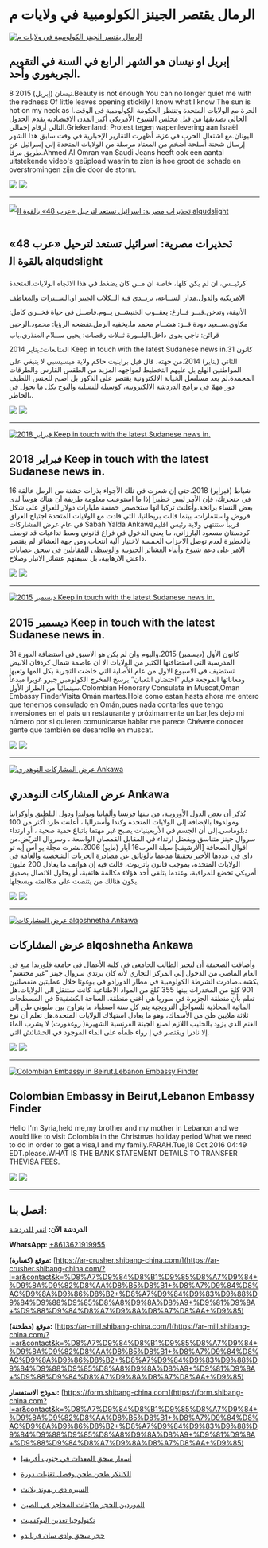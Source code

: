 # الرمال يقتصر الجينز الكولومبية في ولايات م

<a href="https://swt.shibang-china.com/?l=ar&img&k=%D8%A7%D9%84%D8%B1%D9%85%D8%A7%D9%84+%D9%8A%D9%82%D8%AA%D8%B5%D8%B1+%D8%A7%D9%84%D8%AC%D9%8A%D9%86%D8%B2+%D8%A7%D9%84%D9%83%D9%88%D9%84%D9%88%D9%85%D8%A8%D9%8A%D8%A9+%D9%81%D9%8A+%D9%88%D9%84%D8%A7%D9%8A%D8%A7%D8%AA+%D9%85" target="_blank">![الرمال يقتصر الجينز الكولومبية في ولايات م](http://static.shibang-china.com/all-800x300/1387.jpg)</a>

## إبريل او نيسان هو الشهر الرابع في السنة في التقويم الجريغوري وأحد.
8 نيسان (إبريل) 2015.Beauty is not enough You can no longer quiet me with the redness Of little leaves opening stickily I know what I know The sun is hot on my neck as I.الحرة مع الولايات المتحدة وتنتظر الحكومة الكولومبية في الوقت الحالي تصديقها من قبل مجلس الشيوخ الأمريكي أكبر المدن الاقتصادية يقدم الجدول التالي أرقام إجمالي.Griekenland: Protest tegen wapenlevering aan Israël اليونان.مع اشتعال الحرب في غزة، أظهرت التقارير الإخبارية في وقت سابق هذا الشهر إرسال شحنة أسلحة أضخم من المعتاد مرسلة من الولايات المتحدة إلى إسرائيل عن طريق مرفأ.Ahmed Al Omran van Saudi Jeans heeft ook een aantal uitstekende video&#39;s geüpload waarin te zien is hoe groot de schade en overstromingen zijn die door de storm.


<a href="https://whatsapp.shibangsoft.com/WhatsApp.php" target="_blank" title="WhatsApp">![](http://static.shibang-china.com/icon/whatsapp.png)</a> <a href="https://swt.shibang-china.com/?l=ar&icon&k=%D8%A7%D9%84%D8%B1%D9%85%D8%A7%D9%84+%D9%8A%D9%82%D8%AA%D8%B5%D8%B1+%D8%A7%D9%84%D8%AC%D9%8A%D9%86%D8%B2+%D8%A7%D9%84%D9%83%D9%88%D9%84%D9%88%D9%85%D8%A8%D9%8A%D8%A9+%D9%81%D9%8A+%D9%88%D9%84%D8%A7%D9%8A%D8%A7%D8%AA+%D9%85" target="_blank">![](http://static.shibang-china.com/icon/chat-ar.png)</a>

---

<a href="https://swt.shibang-china.com/?l=ar&img&k=%D8%A7%D9%84%D8%B1%D9%85%D8%A7%D9%84+%D9%8A%D9%82%D8%AA%D8%B5%D8%B1+%D8%A7%D9%84%D8%AC%D9%8A%D9%86%D8%B2+%D8%A7%D9%84%D9%83%D9%88%D9%84%D9%88%D9%85%D8%A8%D9%8A%D8%A9+%D9%81%D9%8A+%D9%88%D9%84%D8%A7%D9%8A%D8%A7%D8%AA+%D9%85" target="_blank">![ﲢﺬﻳﺮات ﻣﺼﺮﻳﺔ: اﺳﺮاﺋﻴﻞ ﺗﺴﺘﻌﺪ ﻟﺘﺮﺣﻴﻞ «ﻋﺮب 48» ﺑﺎﻟﻘﻮة اﻟ alqudslight](http://static.shibang-china.com/all-800x300/145.jpg)</a>

## ﲢﺬﻳﺮات ﻣﺼﺮﻳﺔ: اﺳﺮاﺋﻴﻞ ﺗﺴﺘﻌﺪ ﻟﺘﺮﺣﻴﻞ «ﻋﺮب 48» ﺑﺎﻟﻘﻮة اﻟ alqudslight
ﻛﺮﺋﻴــﺲ، ان ﻟﻢ ﻳﻜﻦ ﻛﻠﻬﺎ، ﺧﺎﺻﺔ ان ﻣــﻦ ﻛﺎن ﻳﻀﻐﻂ ﻓﻲ ﻫﺬا اﻻﲡﺎه اﻟﻮﻻﻳﺎت.اﳌﺘﺤﺪة اﻻﻣﺮﻳﻜﻴﺔ واﻟﺪول.ﻣﺪار اﻟﺴــﺎﻋﺔ، ﺗﺮﺗــﺪي ﻓﻴﻪ اﻟــﻜﻼب اﳉﻴﻨﺰ او.اﻟﺴــﺘﺮات واﳌﻌﺎﻃﻒ اﻷﻧﻴﻘﺔ، وﺗﺪﺧﻦ.ﻗﺒــﺮ ﻓــﺎرغ: ﻳﻌﻘــﻮب اﳋﻨﺒﺸــﻲ ﻳــﻮم.ﻓﺎﺻــﻞ ﻓﻲ ﺣﻴﺎة ﻓﺨــﺮى ﻛﺎﻣﻞ: ﻣﻜﺎوي.ﺳــﻌﻴﺪ دودة ﻗــﺰ: ﻫﺸــﺎم ﻣﺤﻤﺪ ﻣﺎ.ﻳﺨﻔﻴﻪ اﻟﺮﻣﻞ.ﺗﻔﻀﺤﻪ اﻟﺮؤﻳﺎ: ﻣﺤﻤﻮد.اﻟﺮﺣﺒﻲ ﻗﺮاﺋﻦ: ﻧﺎﺟﻲ ﺑﺪوي داﺧﻞ.اﻟﺒﻠــﻮرة ﺛــﻼث رﻗﺼﺎت: ﻳﺤﻴﻰ ﺳــﻼم.اﳌﻨﺬري.ﺑﺎب اﳌﺘﺎﺑﻌﺎت:.يناير 2014 Keep in touch with the latest Sudanese news in.31 كانون الثاني (يناير) 2014.من جهته، قال فيل براينيت حاكم ولاية ميسيسبي لا ينبغي على المواطنين الهلع بل عليهم التخطيط لمواجهه المزيد من الطقس القارس والطرقات المجمدة.لم يعد مسلسل الخيانة الالكترونية يقتصر على الذكور بل أصبح للجنس اللطيف دور مهمّ في برامج الدردشة الالكترونية، كوسيلة للتسلية والبوح بكل ما يجول في الخاطر،.


<a href="https://whatsapp.shibangsoft.com/WhatsApp.php" target="_blank" title="WhatsApp">![](http://static.shibang-china.com/icon/whatsapp.png)</a> <a href="https://swt.shibang-china.com/?l=ar&icon&k=%D8%A7%D9%84%D8%B1%D9%85%D8%A7%D9%84+%D9%8A%D9%82%D8%AA%D8%B5%D8%B1+%D8%A7%D9%84%D8%AC%D9%8A%D9%86%D8%B2+%D8%A7%D9%84%D9%83%D9%88%D9%84%D9%88%D9%85%D8%A8%D9%8A%D8%A9+%D9%81%D9%8A+%D9%88%D9%84%D8%A7%D9%8A%D8%A7%D8%AA+%D9%85" target="_blank">![](http://static.shibang-china.com/icon/chat-ar.png)</a>

---

<a href="https://swt.shibang-china.com/?l=ar&img&k=%D8%A7%D9%84%D8%B1%D9%85%D8%A7%D9%84+%D9%8A%D9%82%D8%AA%D8%B5%D8%B1+%D8%A7%D9%84%D8%AC%D9%8A%D9%86%D8%B2+%D8%A7%D9%84%D9%83%D9%88%D9%84%D9%88%D9%85%D8%A8%D9%8A%D8%A9+%D9%81%D9%8A+%D9%88%D9%84%D8%A7%D9%8A%D8%A7%D8%AA+%D9%85" target="_blank">![فبراير 2018 Keep in touch with the latest Sudanese news in.](http://static.shibang-china.com/all-800x300/861.jpg)</a>

## فبراير 2018 Keep in touch with the latest Sudanese news in.
16 شباط (فبراير) 2018.حتى إن شعرت في تلك الأجواء بذرات خشنة من الرمل عالقة في حنجرتك، فإن الأمر ليس خطيراً إذا ما استوعبت معلومة طريفة أن هناك هوساً لدى بعض النساء برائحة.وأعلنت تركيا انها ستخصص خمسة مليارات دولار للعراق على شكل قروض واستثمارات، بينما قالت بريطانيا، التي قادت مع الولايات المتحدة اجتياح العراق في عام.عرض المشاركات Sabah Yalda Ankawaقريباً ستنتهي ولاية رئيس اقليم كردستان مسعود البارزاني، ما يعني الدخول في فراغ قانوني وسط تداعيات قد توصف بالخطيرة لعدم توصل الاحزاب الخمسة لاختيار آلية انتخاب.ومن جهة العشائر لم يقتصر الامر على دعم شيوخ وأبناء العشائر الجنوبية والوسطى للمقاتلين في سحق عصابات داعش الارهابية، بل سبقتهم عشائر الانبار وصلاح.


<a href="https://whatsapp.shibangsoft.com/WhatsApp.php" target="_blank" title="WhatsApp">![](http://static.shibang-china.com/icon/whatsapp.png)</a> <a href="https://swt.shibang-china.com/?l=ar&icon&k=%D8%A7%D9%84%D8%B1%D9%85%D8%A7%D9%84+%D9%8A%D9%82%D8%AA%D8%B5%D8%B1+%D8%A7%D9%84%D8%AC%D9%8A%D9%86%D8%B2+%D8%A7%D9%84%D9%83%D9%88%D9%84%D9%88%D9%85%D8%A8%D9%8A%D8%A9+%D9%81%D9%8A+%D9%88%D9%84%D8%A7%D9%8A%D8%A7%D8%AA+%D9%85" target="_blank">![](http://static.shibang-china.com/icon/chat-ar.png)</a>

---

<a href="https://swt.shibang-china.com/?l=ar&img&k=%D8%A7%D9%84%D8%B1%D9%85%D8%A7%D9%84+%D9%8A%D9%82%D8%AA%D8%B5%D8%B1+%D8%A7%D9%84%D8%AC%D9%8A%D9%86%D8%B2+%D8%A7%D9%84%D9%83%D9%88%D9%84%D9%88%D9%85%D8%A8%D9%8A%D8%A9+%D9%81%D9%8A+%D9%88%D9%84%D8%A7%D9%8A%D8%A7%D8%AA+%D9%85" target="_blank">![ديسمبر 2015 Keep in touch with the latest Sudanese news in.](http://static.shibang-china.com/all-800x300/1462.jpg)</a>

## ديسمبر 2015 Keep in touch with the latest Sudanese news in.
31 كانون الأول (ديسمبر) 2015.واليوم وان لم يكن هو الاسبق فى استضافة الدورة المدرسية التى استضافتها الكثير من الولايات الا ان عاصمة شمال كردفان الابيض تستضيف فى الاسبوع الاول من عام.الأصلية التي خاضت التجربة بكل المها وتعبها ومعاناتها الموجعة فيلم “احتضان الثعبان” يرسخ المخرج الكولومبي جيرو غويرا مبدعاً سينمائياً من الطراز الأول.Colombian Honorary Consulate in Muscat,Oman Embassy FinderVisita Omán martes.Hola como estan,hasta ahora me entero que tenemos consulado en Omán,pues nada contarles que tengo inversiones en el país un restaurante y próximamente un bar,les dejo mi número por si quieren comunicarse hablar me parece Chévere conocer gente que también se desarrolle en muscat.


<a href="https://whatsapp.shibangsoft.com/WhatsApp.php" target="_blank" title="WhatsApp">![](http://static.shibang-china.com/icon/whatsapp.png)</a> <a href="https://swt.shibang-china.com/?l=ar&icon&k=%D8%A7%D9%84%D8%B1%D9%85%D8%A7%D9%84+%D9%8A%D9%82%D8%AA%D8%B5%D8%B1+%D8%A7%D9%84%D8%AC%D9%8A%D9%86%D8%B2+%D8%A7%D9%84%D9%83%D9%88%D9%84%D9%88%D9%85%D8%A8%D9%8A%D8%A9+%D9%81%D9%8A+%D9%88%D9%84%D8%A7%D9%8A%D8%A7%D8%AA+%D9%85" target="_blank">![](http://static.shibang-china.com/icon/chat-ar.png)</a>

---

<a href="https://swt.shibang-china.com/?l=ar&img&k=%D8%A7%D9%84%D8%B1%D9%85%D8%A7%D9%84+%D9%8A%D9%82%D8%AA%D8%B5%D8%B1+%D8%A7%D9%84%D8%AC%D9%8A%D9%86%D8%B2+%D8%A7%D9%84%D9%83%D9%88%D9%84%D9%88%D9%85%D8%A8%D9%8A%D8%A9+%D9%81%D9%8A+%D9%88%D9%84%D8%A7%D9%8A%D8%A7%D8%AA+%D9%85" target="_blank">![عرض المشاركات النوهدري Ankawa](http://static.shibang-china.com/all-800x300/922.jpg)</a>

## عرض المشاركات النوهدري Ankawa
يُذكر أن بعض الدول الأوروپية، من بينها فرنسا وألمانيا وبولندا ودول البلطيق وأوكرانيا ومولدوفا بالإضافة إلى الولايات المتحدة وكندا وأستراليا ، أعلنت طرد أكثر من 100 دبلوماسى.إلى أن الجسم في الأربعينيات يصبح غير مهتما باتباع حمية صحية ، أو ارتداء سروال جينز متناسق ويفضل ارتداء في المقابل القمصان الواسعة ، وسروال التريّض.من اقوال الصحافة [الأرشيف] سبلة العرب16 أيار (مايو) 2006.نشرت مجلة يو أس إيه تو داي في عددها الأخير تحقيقا مدعما بالوثائق عن مصادرة الحريات الشخصية والعامة في الولايات المتحدة، بموجب قانون باتريوت، قالت فيه إن هواتف ما يعادل 200 مليون أمريكي تخضع للمراقبة، وعندما يتلقى أحد هؤلاء مكالمة هاتفية، أو يحاول الاتصال بصديق يكون هنالك من يتنصت على مكالمته ويسجلها.


<a href="https://whatsapp.shibangsoft.com/WhatsApp.php" target="_blank" title="WhatsApp">![](http://static.shibang-china.com/icon/whatsapp.png)</a> <a href="https://swt.shibang-china.com/?l=ar&icon&k=%D8%A7%D9%84%D8%B1%D9%85%D8%A7%D9%84+%D9%8A%D9%82%D8%AA%D8%B5%D8%B1+%D8%A7%D9%84%D8%AC%D9%8A%D9%86%D8%B2+%D8%A7%D9%84%D9%83%D9%88%D9%84%D9%88%D9%85%D8%A8%D9%8A%D8%A9+%D9%81%D9%8A+%D9%88%D9%84%D8%A7%D9%8A%D8%A7%D8%AA+%D9%85" target="_blank">![](http://static.shibang-china.com/icon/chat-ar.png)</a>

---

<a href="https://swt.shibang-china.com/?l=ar&img&k=%D8%A7%D9%84%D8%B1%D9%85%D8%A7%D9%84+%D9%8A%D9%82%D8%AA%D8%B5%D8%B1+%D8%A7%D9%84%D8%AC%D9%8A%D9%86%D8%B2+%D8%A7%D9%84%D9%83%D9%88%D9%84%D9%88%D9%85%D8%A8%D9%8A%D8%A9+%D9%81%D9%8A+%D9%88%D9%84%D8%A7%D9%8A%D8%A7%D8%AA+%D9%85" target="_blank">![عرض المشاركات alqoshnetha Ankawa](http://static.shibang-china.com/all-800x300/1383.jpg)</a>

## عرض المشاركات alqoshnetha Ankawa
وأضافت الصحيفة أن ليجير الطالب الجامعي في كلية الأعمال في جامعة فلوريدا منع في العام الماضي من الدخول إلي المركز التجاري لأنه كان يرتدي سروال جينز &quot;غير محتشم&quot; يكشف.صادرت الشرطة الكولومبية في مطار الدورادو في بوغوتا خلال عمليتين منفصلتين 901 كلغ من المخدرات بينها 355 كلغ من المواد الاطناعية كانت ستنقل الى الولايات.هل تعلم بأن منطقة الجزيرة في سوريا هي اغنى منطقة. الساحة الكشفية5 في المسطحات المائية المحاذية للسواحل النرويجية يتم كل سنة اصطياد ما يتراوح بين مليوني طن إلى ثلاثة ملايين طن من الأسماك، وهو ما يعادل استهلاك الولايات المتحدة.هل تعلم أن نوع الغنم الذي يزود بالحليب اللازم لصنع الجبنة الفرنسية الشهيرة( روغفورت) لا يشرب الماء إلا نادرا ويقتصر في إ رواء ظمأه على الماء الموجود في الحشائش التي.


<a href="https://whatsapp.shibangsoft.com/WhatsApp.php" target="_blank" title="WhatsApp">![](http://static.shibang-china.com/icon/whatsapp.png)</a> <a href="https://swt.shibang-china.com/?l=ar&icon&k=%D8%A7%D9%84%D8%B1%D9%85%D8%A7%D9%84+%D9%8A%D9%82%D8%AA%D8%B5%D8%B1+%D8%A7%D9%84%D8%AC%D9%8A%D9%86%D8%B2+%D8%A7%D9%84%D9%83%D9%88%D9%84%D9%88%D9%85%D8%A8%D9%8A%D8%A9+%D9%81%D9%8A+%D9%88%D9%84%D8%A7%D9%8A%D8%A7%D8%AA+%D9%85" target="_blank">![](http://static.shibang-china.com/icon/chat-ar.png)</a>

---

<a href="https://swt.shibang-china.com/?l=ar&img&k=%D8%A7%D9%84%D8%B1%D9%85%D8%A7%D9%84+%D9%8A%D9%82%D8%AA%D8%B5%D8%B1+%D8%A7%D9%84%D8%AC%D9%8A%D9%86%D8%B2+%D8%A7%D9%84%D9%83%D9%88%D9%84%D9%88%D9%85%D8%A8%D9%8A%D8%A9+%D9%81%D9%8A+%D9%88%D9%84%D8%A7%D9%8A%D8%A7%D8%AA+%D9%85" target="_blank">![Colombian Embassy in Beirut,Lebanon Embassy Finder](http://static.shibang-china.com/all-800x300/5.jpg)</a>

## Colombian Embassy in Beirut,Lebanon Embassy Finder
Hello I&#39;m Syria,held me,my brother and my mother in Lebanon and we would like to visit Colombia in the Christmas holiday period What we need to do in order to get a visa,I and my family.FARAH.Tue,18 Oct 2016 04:49 EDT.please.WHAT IS THE BANK STATEMENT DETAILS TO TRANSFER THEVISA FEES.

<a href="https://whatsapp.shibangsoft.com/WhatsApp.php" target="_blank" title="WhatsApp">![](http://static.shibang-china.com/icon/whatsapp.png)</a> <a href="https://swt.shibang-china.com/?l=ar&icon&k=%D8%A7%D9%84%D8%B1%D9%85%D8%A7%D9%84+%D9%8A%D9%82%D8%AA%D8%B5%D8%B1+%D8%A7%D9%84%D8%AC%D9%8A%D9%86%D8%B2+%D8%A7%D9%84%D9%83%D9%88%D9%84%D9%88%D9%85%D8%A8%D9%8A%D8%A9+%D9%81%D9%8A+%D9%88%D9%84%D8%A7%D9%8A%D8%A7%D8%AA+%D9%85" target="_blank">![](http://static.shibang-china.com/icon/chat-ar.png)</a>

---
## اتصل بنا:

**الدردشة الآن:** [انقر للدردشة](https://swt.shibang-china.com?l=ar&contact&k=%D8%A7%D9%84%D8%B1%D9%85%D8%A7%D9%84+%D9%8A%D9%82%D8%AA%D8%B5%D8%B1+%D8%A7%D9%84%D8%AC%D9%8A%D9%86%D8%B2+%D8%A7%D9%84%D9%83%D9%88%D9%84%D9%88%D9%85%D8%A8%D9%8A%D8%A9+%D9%81%D9%8A+%D9%88%D9%84%D8%A7%D9%8A%D8%A7%D8%AA+%D9%85)

**WhatsApp:**  [+8613621919955](https://whatsapp.shibangsoft.com/WhatsApp.php)

**موقع (كسارة):** [https://ar-crusher.shibang-china.com/](https://ar-crusher.shibang-china.com/?l=ar&contact&k=%D8%A7%D9%84%D8%B1%D9%85%D8%A7%D9%84+%D9%8A%D9%82%D8%AA%D8%B5%D8%B1+%D8%A7%D9%84%D8%AC%D9%8A%D9%86%D8%B2+%D8%A7%D9%84%D9%83%D9%88%D9%84%D9%88%D9%85%D8%A8%D9%8A%D8%A9+%D9%81%D9%8A+%D9%88%D9%84%D8%A7%D9%8A%D8%A7%D8%AA+%D9%85)

**موقع (مطحنة):** [https://ar-mill.shibang-china.com/](https://ar-mill.shibang-china.com/?l=ar&contact&k=%D8%A7%D9%84%D8%B1%D9%85%D8%A7%D9%84+%D9%8A%D9%82%D8%AA%D8%B5%D8%B1+%D8%A7%D9%84%D8%AC%D9%8A%D9%86%D8%B2+%D8%A7%D9%84%D9%83%D9%88%D9%84%D9%88%D9%85%D8%A8%D9%8A%D8%A9+%D9%81%D9%8A+%D9%88%D9%84%D8%A7%D9%8A%D8%A7%D8%AA+%D9%85)

**نموذج الاستفسار:** [https://form.shibang-china.com](https://form.shibang-china.com?l=ar&contact&k=%D8%A7%D9%84%D8%B1%D9%85%D8%A7%D9%84+%D9%8A%D9%82%D8%AA%D8%B5%D8%B1+%D8%A7%D9%84%D8%AC%D9%8A%D9%86%D8%B2+%D8%A7%D9%84%D9%83%D9%88%D9%84%D9%88%D9%85%D8%A8%D9%8A%D8%A9+%D9%81%D9%8A+%D9%88%D9%84%D8%A7%D9%8A%D8%A7%D8%AA+%D9%85)

* [أسعار سحق المعدات في جنوب أفريقيا](../23/%D8%A3%D8%B3%D8%B9%D8%A7%D8%B1%20%D8%B3%D8%AD%D9%82%20%D8%A7%D9%84%D9%85%D8%B9%D8%AF%D8%A7%D8%AA%20%D9%81%D9%8A%20%D8%AC%D9%86%D9%88%D8%A8%20%D8%A3%D9%81%D8%B1%D9%8A%D9%82%D9%8A%D8%A7.md)

* [الكلنكر طحن طحن وفصل تقنيات دورة](../24/%D8%A7%D9%84%D9%83%D9%84%D9%86%D9%83%D8%B1%20%D8%B7%D8%AD%D9%86%20%D8%B7%D8%AD%D9%86%20%D9%88%D9%81%D8%B5%D9%84%20%D8%AA%D9%82%D9%86%D9%8A%D8%A7%D8%AA%20%D8%AF%D9%88%D8%B1%D8%A9.md)

* [السيرة دي ريموند بلانت](../23/%D8%A7%D9%84%D8%B3%D9%8A%D8%B1%D8%A9%20%D8%AF%D9%8A%20%D8%B1%D9%8A%D9%85%D9%88%D9%86%D8%AF%20%D8%A8%D9%84%D8%A7%D9%86%D8%AA.md)

* [الموردين الحجر ماكينات المحاجر في الصين](../23/%D8%A7%D9%84%D9%85%D9%88%D8%B1%D8%AF%D9%8A%D9%86%20%D8%A7%D9%84%D8%AD%D8%AC%D8%B1%20%D9%85%D8%A7%D9%83%D9%8A%D9%86%D8%A7%D8%AA%20%D8%A7%D9%84%D9%85%D8%AD%D8%A7%D8%AC%D8%B1%20%D9%81%D9%8A%20%D8%A7%D9%84%D8%B5%D9%8A%D9%86.md)

* [تكنولوجيا تعدين البوكسيت](../24/%D8%AA%D9%83%D9%86%D9%88%D9%84%D9%88%D8%AC%D9%8A%D8%A7%20%D8%AA%D8%B9%D8%AF%D9%8A%D9%86%20%D8%A7%D9%84%D8%A8%D9%88%D9%83%D8%B3%D9%8A%D8%AA.md)

* [حجر سحق وادي سان فرناندو](../23/%D8%AD%D8%AC%D8%B1%20%D8%B3%D8%AD%D9%82%20%D9%88%D8%A7%D8%AF%D9%8A%20%D8%B3%D8%A7%D9%86%20%D9%81%D8%B1%D9%86%D8%A7%D9%86%D8%AF%D9%88.md)